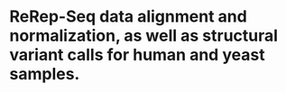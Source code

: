 # ReRep-Seq data alignment and normalization, as well as structural variant calls for human and yeast samples.
